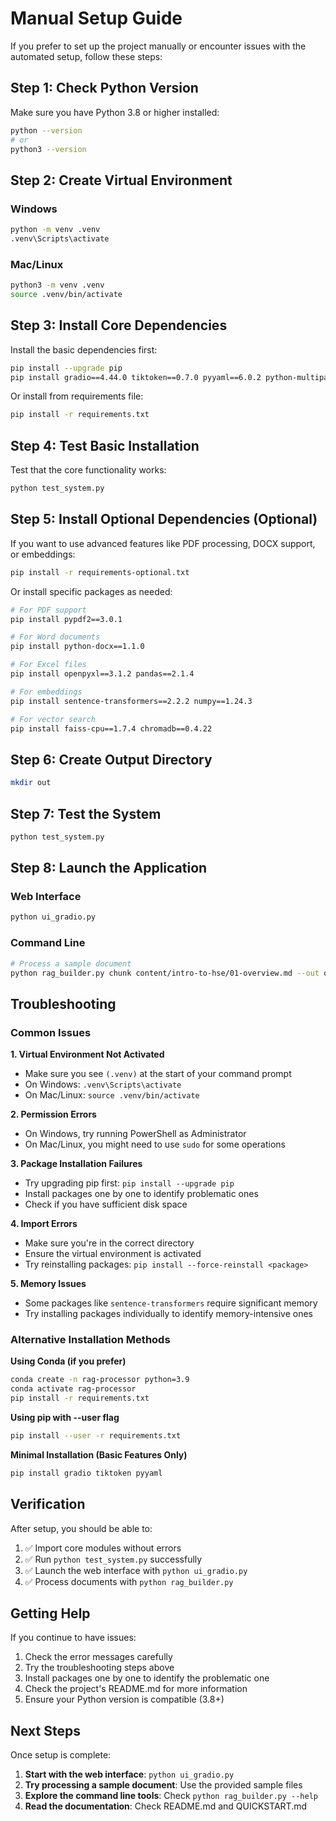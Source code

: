 # Manual Setup Guide

If you prefer to set up the project manually or encounter issues with the automated setup, follow these steps:

## Step 1: Check Python Version

Make sure you have Python 3.8 or higher installed:

```bash
python --version
# or
python3 --version
```

## Step 2: Create Virtual Environment

### Windows
```bash
python -m venv .venv
.venv\Scripts\activate
```

### Mac/Linux
```bash
python3 -m venv .venv
source .venv/bin/activate
```

## Step 3: Install Core Dependencies

Install the basic dependencies first:

```bash
pip install --upgrade pip
pip install gradio==4.44.0 tiktoken==0.7.0 pyyaml==6.0.2 python-multipart==0.0.6
```

Or install from requirements file:

```bash
pip install -r requirements.txt
```

## Step 4: Test Basic Installation

Test that the core functionality works:

```bash
python test_system.py
```

## Step 5: Install Optional Dependencies (Optional)

If you want to use advanced features like PDF processing, DOCX support, or embeddings:

```bash
pip install -r requirements-optional.txt
```

Or install specific packages as needed:

```bash
# For PDF support
pip install pypdf2==3.0.1

# For Word documents
pip install python-docx==1.1.0

# For Excel files
pip install openpyxl==3.1.2 pandas==2.1.4

# For embeddings
pip install sentence-transformers==2.2.2 numpy==1.24.3

# For vector search
pip install faiss-cpu==1.7.4 chromadb==0.4.22
```

## Step 6: Create Output Directory

```bash
mkdir out
```

## Step 7: Test the System

```bash
python test_system.py
```

## Step 8: Launch the Application

### Web Interface
```bash
python ui_gradio.py
```

### Command Line
```bash
# Process a sample document
python rag_builder.py chunk content/intro-to-hse/01-overview.md --out out/test.jsonl
```

## Troubleshooting

### Common Issues

**1. Virtual Environment Not Activated**
- Make sure you see `(.venv)` at the start of your command prompt
- On Windows: `.venv\Scripts\activate`
- On Mac/Linux: `source .venv/bin/activate`

**2. Permission Errors**
- On Windows, try running PowerShell as Administrator
- On Mac/Linux, you might need to use `sudo` for some operations

**3. Package Installation Failures**
- Try upgrading pip first: `pip install --upgrade pip`
- Install packages one by one to identify problematic ones
- Check if you have sufficient disk space

**4. Import Errors**
- Make sure you're in the correct directory
- Ensure the virtual environment is activated
- Try reinstalling packages: `pip install --force-reinstall <package>`

**5. Memory Issues**
- Some packages like `sentence-transformers` require significant memory
- Try installing packages individually to identify memory-intensive ones

### Alternative Installation Methods

**Using Conda (if you prefer)**
```bash
conda create -n rag-processor python=3.9
conda activate rag-processor
pip install -r requirements.txt
```

**Using pip with --user flag**
```bash
pip install --user -r requirements.txt
```

**Minimal Installation (Basic Features Only)**
```bash
pip install gradio tiktoken pyyaml
```

## Verification

After setup, you should be able to:

1. ✅ Import core modules without errors
2. ✅ Run `python test_system.py` successfully
3. ✅ Launch the web interface with `python ui_gradio.py`
4. ✅ Process documents with `python rag_builder.py`

## Getting Help

If you continue to have issues:

1. Check the error messages carefully
2. Try the troubleshooting steps above
3. Install packages one by one to identify the problematic one
4. Check the project's README.md for more information
5. Ensure your Python version is compatible (3.8+)

## Next Steps

Once setup is complete:

1. **Start with the web interface**: `python ui_gradio.py`
2. **Try processing a sample document**: Use the provided sample files
3. **Explore the command line tools**: Check `python rag_builder.py --help`
4. **Read the documentation**: Check README.md and QUICKSTART.md
